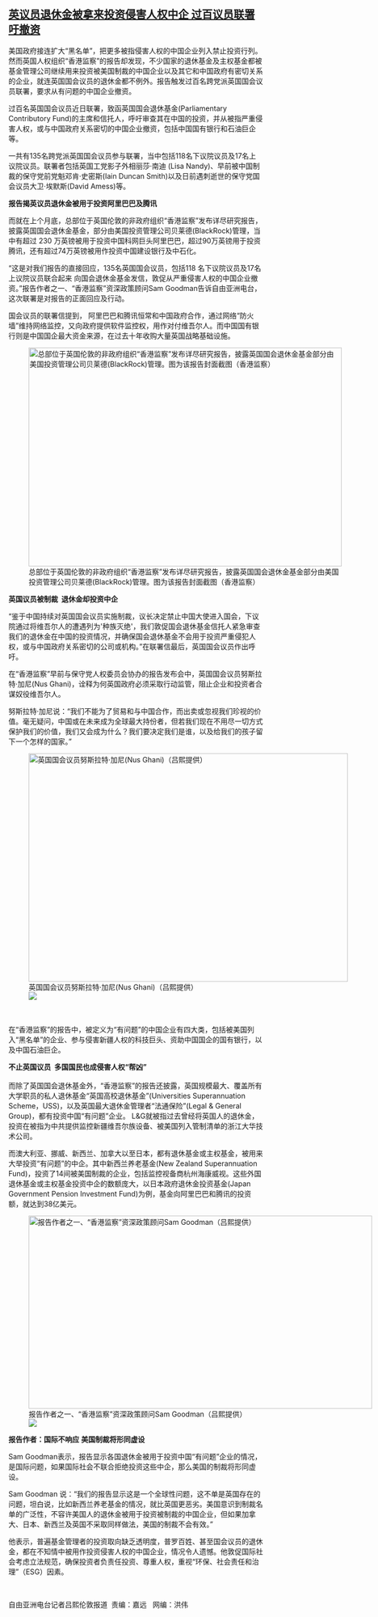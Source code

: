 <!--1634756273000-->
[英议员退休金被拿来投资侵害人权中企   过百议员联署吁撤资](https://www.rfa.org/mandarin/yataibaodao/junshiwaijiao/al-10202021141406.html)
------

<p></p><p>美国政府接连扩大“黑名单”，把更多被指侵害人权的中国企业列入禁止投资行列。然而英国人权组织“香港监察”的报告却发现，不少国家的退休基金及主权基金都被基金管理公司继续用来投资被美国制裁的中国企业以及其它和中国政府有密切关系的企业，就连英国国会议员的退休金都不例外。报告触发过百名跨党派英国国会议员联署，要求从有问题的中国企业撤资。</p><p>过百名英国国会议员近日联署，致函英国国会退休基金(Parliamentary Contributory Fund)的主席和信托人，呼吁审查其在中国的投资，并从被指严重侵害人权，或与中国政府关系密切的中国企业撤资，包括中国国有银行和石油巨企等。</p><p>一共有135名跨党派英国国会议员参与联署，当中包括118名下议院议员及17名上议院议员。联署者包括英国工党影子外相丽莎·南迪 (Lisa Nandy)、早前被中国制裁的保守党前党魁邓肯·史密斯(Iain Duncan Smith)以及日前遇刺逝世的保守党国会议员大卫·埃默斯(David Amess)等。</p><p><strong></strong><strong>报告揭英议员退休金被用于投资阿里巴巴及腾讯</strong></p><p>而就在上个月底，总部位于英国伦敦的非政府组织“香港监察”发布详尽研究报告，披露英国国会退休金基金，部分由美国投资管理公司贝莱德(BlackRock)管理，当中有超过 230 万英镑被用于投资中国科网巨头阿里巴巴，超过90万英镑用于投资腾讯，还有超过74万英镑被用作投资中国建设银行及中石化。</p><p>“这是对我们报告的直接回应，135名英国国会议员，包括118 名下议院议员及17名上议院议员联合起来 向国会退休金基金发信，敦促从严重侵害人权的中国企业撤资。”报告作者之一、“香港监察”资深政策顾问Sam Goodman告诉自由亚洲电台，这次联署是对报告的正面回应及行动。</p><p>国会议员的联署信提到， 阿里巴巴和腾讯恒常和中国政府合作，通过网络“防火墙”维持网络监控，又向政府提供软件监控权，用作对付维吾尔人。而中国国有银行则是中国国企最大资金来源，在过去十年收购大量英国战略基础设施。</p><p><figure class="image-richtext image-inline captioned" style="width:620px;"><img alt="总部位于英国伦敦的非政府组织“香港监察”发布详尽研究报告，披露英国国会退休金基金部分由美国投资管理公司贝莱德(BlackRock)管理。图为该报告封面截图（香港监察）" height="433" src="https://www.rfa.org/mandarin/yataibaodao/junshiwaijiao/al-10202021141406.html/al1020c.jpg/@@images/8498e657-c8eb-4583-a21a-6dd1f97abff6.png" title="al1020c.jpg" width="620"/><figcaption class="image-caption">总部位于英国伦敦的非政府组织“香港监察”发布详尽研究报告，披露英国国会退休金基金部分由美国投资管理公司贝莱德(BlackRock)管理。图为该报告封面截图（香港监察）</figcaption><small></small></figure></p><p><strong>英国议员被制裁</strong><strong>  </strong><strong>退休金却投资中企</strong></p><p><strong></strong>“鉴于中国持续对英国国会议员实施制裁，议长决定禁止中国大使进入国会，下议院通过将维吾尔人的遭遇列为'种族灭绝'，我们敦促国会退休基金信托人紧急审查我们的退休金在中国的投资情况，并确保国会退休基金不会用于投资严重侵犯人权，或与中国政府关系密切的公司或机构。”在联署信最后，英国国会议员作出呼吁。</p><p>在“香港监察”早前与保守党人权委员会协办的报告发布会中，英国国会议员努斯拉特·加尼(Nus Ghani)，诠释为何英国政府必须采取行动监管，阻止企业和投资者合谋奴役维吾尔人。</p><p>努斯拉特·加尼说：“我们不能为了贸易和与中国合作，而出卖或忽视我们珍视的价值。毫无疑问，中国或在未来成为全球最大持份者，但若我们现在不用尽一切方式保护我们的价值，我们又会成为什么？我们要决定我们是谁，以及给我们的孩子留下一个怎样的国家。”</p><p><figure class="image-richtext image-inline captioned" style="width:632px;"><img alt="英国国会议员努斯拉特·加尼(Nus Ghani)（吕熙提供）" height="452" src="https://www.rfa.org/mandarin/yataibaodao/junshiwaijiao/al-10202021141406.html/hc1020a.jpg/@@images/3e1312a5-14fb-4ada-98db-d9f6b3f61aba.png" title="hc1020a.jpg" width="632"/><figcaption class="image-caption">英国国会议员努斯拉特·加尼(Nus Ghani)（吕熙提供）</figcaption><small></small><div id="zoomattribute"><a data-caption="英国国会议员努斯拉特·加尼(Nus Ghani)（吕熙提供）" data-fancybox="" href="https://www.rfa.org/mandarin/yataibaodao/junshiwaijiao/al-10202021141406.html/hc1020a.jpg" id="single_image" title="英国国会议员努斯拉特·加尼(Nus Ghani)（吕熙提供）"><img src="/++plone++rfa-resources/img/icon-zoom.png"/></a></div></figure><br/><br/>在“香港监察”的报告中，被定义为“有问题”的中国企业有四大类，包括被美国列入“黑名单”的企业、参与侵害新疆人权的科技巨头、资助中国国企的国有银行，以及中国石油巨企。</p><p><strong>不止英国议员</strong><strong>  </strong><strong>多国国民也成侵害人权</strong><strong>“</strong><strong>帮凶</strong><strong>”</strong><br/><br/>而除了英国国会退休基金外，“香港监察”的报告还披露，英国规模最大、覆盖所有大学职员的私人退休基金“英国高校退休基金”(Universities Superannuation Scheme，USS)，以及英国最大退休金管理者“法通保险”(Legal &amp; General Group)，都有投资中国“有问题”企业。 L&amp;G就被指过去曾经将英国人的退休金，投资在被指为中共提供监控新疆维吾尔族设备、被美国列入管制清单的浙江大华技术公司。</p><p>而澳大利亚、挪威、新西兰、加拿大以至日本，都有退休基金或主权基金，被用来大举投资“有问题”的中企。其中新西兰养老基金(New Zealand Superannuation Fund)，投资了14间被美国制裁的企业，包括监控视备商杭州海康威视。这些外国退休基金或主权基金投资中企的数额庞大，以日本政府退休金投资基金(Japan Government Pension Investment Fund)为例，基金向阿里巴巴和腾讯的投资额，就达到38亿美元。</p><p><figure class="image-richtext image-inline captioned" style="width:680px;"><img alt="报告作者之一、“香港监察”资深政策顾问Sam Goodman（吕熙提供）" height="382" src="https://www.rfa.org/mandarin/yataibaodao/junshiwaijiao/al-10202021141406.html/al1020.jpg/@@images/110e9887-0225-4f28-9bb0-3d7e1df20314.jpeg" title="al1020.jpg" width="680"/><figcaption class="image-caption">报告作者之一、“香港监察”资深政策顾问Sam Goodman（吕熙提供）</figcaption><small></small><div id="zoomattribute"><a data-caption="报告作者之一、“香港监察”资深政策顾问Sam Goodman（吕熙提供）" data-fancybox="" href="https://www.rfa.org/mandarin/yataibaodao/junshiwaijiao/al-10202021141406.html/al1020.jpg" id="single_image" title="报告作者之一、“香港监察”资深政策顾问Sam Goodman（吕熙提供）"><img src="/++plone++rfa-resources/img/icon-zoom.png"/></a></div></figure></p><p><strong>报告作者：国际不响应</strong> <strong>美国制裁将形同虚设</strong></p><p>Sam Goodman表示，报告显示各国退休金被用于投资中国“有问题”企业的情况，是国际问题，如果国际社会不联合拒绝投资这些中企，那么美国的制裁将形同虚设。</p><p>Sam Goodman 说：“我们的报告显示这是一个全球性问题，这不单是英国存在的问题，坦白说，比如新西兰养老基金的情况，就比英国更恶劣。美国意识到制裁名单的广泛性，不容许美国人的退休金被用于投资被制裁的中国企业，但如果加拿大、日本、新西兰及英国不采取同样做法，美国的制裁不会有效。”</p><p>他表示，普遍基金管理者的投资取向缺乏透明度，普罗百姓、甚至国会议员的退休金，都在不知情中被用作投资侵害人权的中国企业，情况令人遗憾。他敦促国际社会考虑立法规范，确保投资者负责任投资、尊重人权，重视“环保、社会责任和治理”（ESG）因素。</p><p><br/></p><p>自由亚洲电台记者吕熙伦敦报道  责编：嘉远   网编：洪伟</p>
